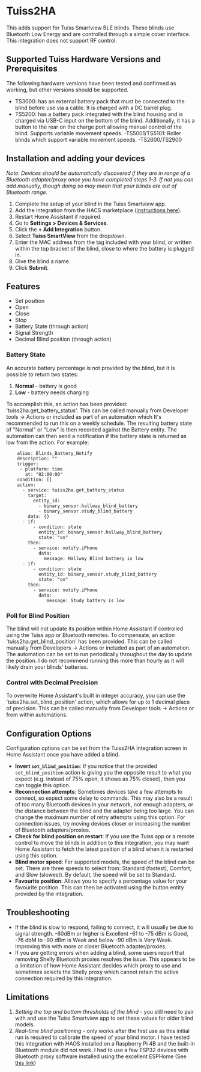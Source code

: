# Tuiss2HA
This adds support for Tuiss Smartview BLE blinds. These blinds use Bluetooth Low Energy and are controlled through a simple cover interface. This integration does not support RF control.


## Supported Tuiss Hardware Versions and Prerequisites ##
The following hardware versions have been tested and confirmed as working, but other versions should be supported.

- TS3000: has an external battery pack that must be connected to the blind before use via a cable. It is charged with a DC barrel plug.
- TS5200: has a battery pack integrated with the blind housing and is charged via USB-C input on the bottom of the blind. Additionally, it has a button to the rear on the charge port allowing manual control of the blind. Supports variable movement speeds.
-TS5001/TS5101: Roller blinds which support variable movement speeds.
-TS2600/TS2900

## Installation and adding your devices ##
*Note: Devices should be automatically discovered if they are in range of a Bluetooth adapter/proxy once you have completed steps 1-3. If not you can add manually, though doing so may mean that your blinds are out of Bluetooth range.*

1. Complete the setup of your blind in the Tuiss Smartview app.
2. Add the integration from the HACS marketplace ([instructions here](https://hacs.xyz/docs/configuration/basic)).
3. Restart Home Assistant if required.
4. Go to **Settings > Devices & Services**.
5. Click the **+ Add Integration** button.
6. Select **Tuiss SmartView** from the dropdown.
7. Enter the MAC address from the tag included with your blind, or written within the top bracket of the blind, close to where the battery is plugged in.
8. Give the blind a name.
9. Click **Submit**.


## Features ##
- Set position
- Open 
- Close
- Stop
- Battery State (through action)
- Signal Strength
- Decimal Blind position (through action)

### Battery State ###
An accurate battery percentage is not provided by the blind, but it is possible to return two states:
1. **Normal** - battery is good
2. **Low** - battery needs charging

To accomplish this, an action has been provided: 'tuiss2ha.get_battery_status'. This can be called manually from Developer tools -> Actions or included as part of an automation which It's recommended to run this on a weekly schedule. The resulting battery state of "Normal" or "Low" is then recorded against the Battery entity. The automation can then send a notification if the battery state is returned as low from the action. For example:

        alias: Blinds_Battery_Notify
        description: ""
        trigger:
         - platform: time
           at: "02:00:00"
        condition: []
        action:
          - service: tuiss2ha.get_battery_status
            target:
              entity_id:
                - binary_sensor.hallway_blind_battery
                - binary_sensor.study_blind_battery
            data: {}
          - if:
              - condition: state
                entity_id: binary_sensor.hallway_blind_battery
                state: "on"
            then:
              - service: notify.iPhone
                data:
                  message: Hallway Blind battery is low
          - if:
              - condition: state
                entity_id: binary_sensor.study_blind_battery
                state: "on"
            then:
              - service: notify.iPhone
                data:
                   message: Study battery is low


### Poll for Blind Position ###
The blind will not update its position within Home Assistant if controlled using the Tuiss app or Bluetooth remotes. To compensate, an action 'tuiss2ha.get_blind_position' has been provided. This can be called manually from Developers -> Actions or included as part of an automation. The automation can be set to run periodically throughout the day to update the position. I do not recommend running this more than hourly as it will likely drain your blinds' batteries.

### Control with Decimal Precision ###
To overwrite Home Assistant's built in integer accuracy, you can use the 'tuiss2ha.set_blind_position' action, which allows for up to 1 decimal place of precision. This can be called manually from Developer tools -> Actions or from within automations.


## Configuration Options ##
Configuration options can be set from the Tuiss2HA Integration screen in Home Assistant once you have added a blind.
- **Invert `set_blind_position`**: If you notice that the provided `set_blind_position` action is giving you the opposite result to what you expect (e.g. instead of 75% open, it shows as 75% closed), then you can toggle this option.
- **Reconnection attempts**: Sometimes devices take a few attempts to connect, so expect some delay to commands. This may also be a result of too many Bluetooth devices in your network, not enough adapters, or the distance between the blind and the adapter being too large. You can change the maximum number of retry attempts using this option. For connection issues, try moving devices closer or increasing the number of Bluetooth adapters/proxies.
- **Check for blind position on restart**: If you use the Tuiss app or a remote control to move the blinds in addition to this integration, you may want Home Assistant to fetch the latest position of a blind when it is restarted using this option.
- **Blind motor speed**: For supported models, the speed of the blind can be set. There are three speeds to select from: Standard (fastest), Comfort, and Slow (slowest). By default, the speed will be set to Standard.
- **Favourite position**: Allows you to specify a percentage value for your favourite position. This can then be activated using the button entity provided by the integration.


## Troubleshooting ##
- If the blind is slow to respond, failing to connect, it will usually be due to signal strength. -60dBm or higher is Excellent -61 to -75 dBm is Good, -76 dbM to -90 dBm is Weak and below -90 dBm is Very Weak. Improving this with more or closer Bluetooth adapter/proxies.
- If you are getting errors when adding a blind, some users report that removing Shelly Bluetooth proxies resolves the issue. This appears to be a limitation of how Home Assistant decides which proxy to use and sometimes selects the Shelly proxy which cannot retain the active connection required by this integration.


## Limitations ##
1. *Setting the top and bottom thresholds of the blind* - you still need to pair with and use the Tuiss Smartview app to set these values for older blind models.
2. *Real-time blind positioning* - only works after the first use as this initial run is required to calibrate the speed of your blind motor.
I have tested this integration with HAOS installed on a Raspberry Pi 4B and the built-in Bluetooth module did not work. I had to use a few ESP32 devices with Bluetooth proxy software installed using the excellent ESPHome (See [this link](https://esphome.io/components/bluetooth_proxy.html))
